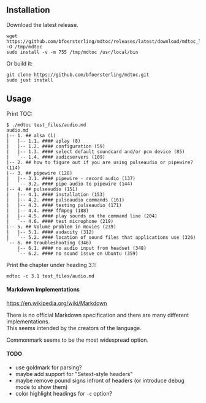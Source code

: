 ## Installation

Download the latest release.
```
wget https://github.com/bfoersterling/mdtoc/releases/latest/download/mdtoc_linux_amd64 -O /tmp/mdtoc
sudo install -v -m 755 /tmp/mdtoc /usr/local/bin
```

Or build it:
```
git clone https://github.com/bfoersterling/mdtoc.git
sudo just install
```

## Usage

Print TOC:
```
$ ./mdtoc test_files/audio.md
audio.md
|-- 1. ## alsa (1)
|   |-- 1.1. #### aplay (8)
|   |-- 1.2. #### configuration (59)
|   |-- 1.3. #### select default soundcard and/or pcm device (85)
|   `-- 1.4. #### audioservers (109)
|-- 2. ## how to figure out if you are using pulseaudio or pipewire? (114)
|-- 3. ## pipewire (128)
|   |-- 3.1. #### pipewire - record audio (137)
|   `-- 3.2. #### pipe audio to pipewire (144)
|-- 4. ## pulseaudio (151)
|   |-- 4.1. #### installation (153)
|   |-- 4.2. #### pulseaudio commands (161)
|   |-- 4.3. #### testing pulseaudio (171)
|   |-- 4.4. #### ffmpeg (188)
|   |-- 4.5. #### play sounds on the command line (204)
|   `-- 4.6. #### test microphone (219)
|-- 5. ## Volume problem in movies (239)
|   |-- 5.1. #### audacity (312)
|   `-- 5.2. #### location of sound files that applications use (326)
`-- 6. ## troubleshooting (346)
    |-- 6.1. #### no audio input from headset (348)
    `-- 6.2. #### no sound issue on Ubuntu (359)
```

Print the chapter under heading 3.1:
```
mdtoc -c 3.1 test_files/audio.md
```

#### Markdown Implementations

https://en.wikipedia.org/wiki/Markdown

There is no official Markdown specification and there are many different \
implementations.\
This seems intended by the creators of the language.

Commonmark seems to be the most widespread option.

#### TODO

- use goldmark for parsing?
- maybe add support for "Setext-style headers"
- maybe remove pound signs infront of headers (or introduce debug mode to show them)
- color highlight headings for `-c` option?
